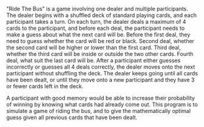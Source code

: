 "Ride The Bus" is a game involving one dealer and multiple participants.
The dealer begins with a shuffled deck of standard playing cards, and each participant takes a turn. 
On each turn, the dealer deals a maximum of 4 cards to the participant, and before each deal, the participant
needs to make a guess about what the next card will be.
Before the first deal, they need to guess whether the card will be red or black.
Second deal, whether the second card will be higher or lower than the first card.
Third deal, whether the third card will be inside or outside the two other cards.
Fourth deal, what suit the last card will be.
After a participant either guesses incorrectly or guesses all 4 deals correctly, the dealer moves
onto the next participant without shuffling the deck. The dealer keeps going until all cards have been
dealt, or until they move onto a new participant and they have 3 or fewer cards left in the deck.

A participant with good memory would be able to increase their probability of winning by knowing
what cards had already come out. This program is to simulate a game of riding the bus, and to 
give the mathematically optimal guess given all previous cards that have been dealt.